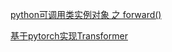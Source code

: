 [python可调用类实例对象 之 forward()]( https://zhuanlan.zhihu.com/p/370234492)

[基于pytorch实现Transformer](https://towardsdatascience.com/how-to-code-the-transformer-in-pytorch-24db27c8f9ec)